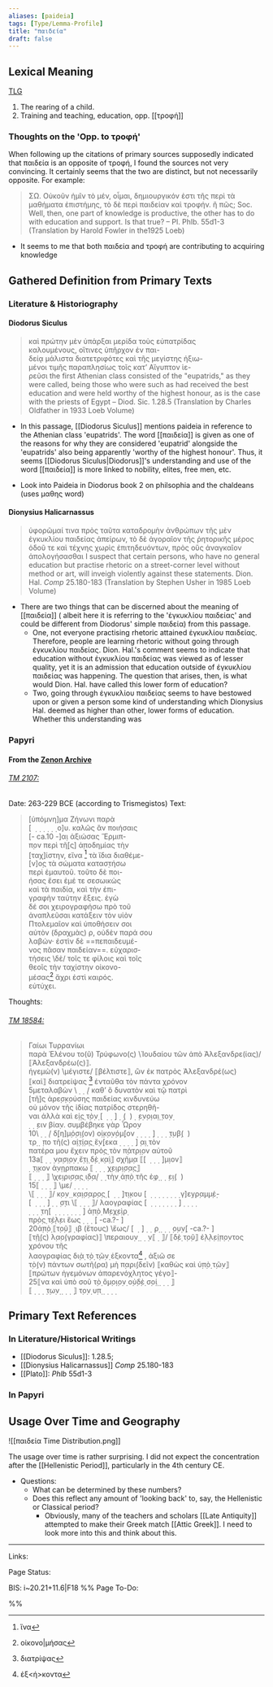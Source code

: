 ```yaml
---
aliases: [paideia]
tags: [Type/Lemma-Profile]
title: "παιδεία" 
draft: false
---
```


## Lexical Meaning
[TLG](http://stephanus.tlg.uci.edu/lsj/#context=lsj&eid=78989)
1. The rearing of a child.
2. Training and teaching, education, opp. [[τροφή]]

### Thoughts on the 'Opp. to τροφή'
When following up the citations of primary sources supposedly indicated that παιδεία is an opposite of τροφή, I found the sources not very convincing. It certainly seems that the two are distinct, but not necessarily opposite. For example:
> ΣΩ. Οὐκοῦν ἡμῖν τὸ μέν, οἶμαι, δημιουργικόν ἐστι τῆς περὶ τὰ μαθήματα ἐπιστήμης, τὸ δὲ περὶ παιδείαν καὶ τροφήν. ἢ πῶς;
> Soc. Well, then, one part of knowledge is productive, the other has to do with education and support. Is that true?
> – Pl. Phlb. 55d1-3 (Translation by Harold Fowler in the1925 Loeb)
- It seems to me that both παιδεία and τροφή are contributing to acquiring knowledge

## Gathered Definition from Primary Texts
### Literature & Historiography
#### Diodorus Siculus
> καὶ πρώτην μὲν ὑπάρξαι μερίδα τοὺς εὐπατρίδας  
καλουμένους, οἵτινες ὑπῆρχον ἐν παι-  
δείᾳ μάλιστα διατετριφότες καὶ τῆς μεγίστης ἠξιω-  
μένοι τιμῆς παραπλησίως τοῖς κατ’ Αἴγυπτον ἱε-  
ρεῦσι
> the first Athenian class consisted of the "eupatrids," as they were called, being those who were such as had received the best education and were held worthy of the highest honour, as is the case with the priests of Egypt
> – Diod. Sic. 1.28.5 (Translation by Charles Oldfather in 1933 Loeb Volume)
- In this passage, [[Diodorus Siculus]] mentions paideia in reference to the Athenian class 'eupatrids'. The word [[παιδεία]] is given as one of the reasons for why they are considered 'eupatrid' alongside the 'eupatrids' also being apparently 'worthy of the highest honour'. Thus, it seems [[Diodorus Siculus|Diodorus]]'s understanding and use of the word [[παιδεία]] is more linked to nobility, elites, free men, etc.

- Look into Paideia in Diodorus book 2 on philsophia and the chaldeans (uses μαθης word)

#### Dionysius Halicarnassus
> ὑφορῶμαί τινα πρὸς ταῦτα καταδρομὴν ἀνθρώπων τῆς μὲν ἐγκυκλίου παιδείας ἀπείρων, τὸ δὲ ἀγοραῖον τῆς ῥητορικῆς μέρος ὁδοῦ τε καὶ τέχνης χωρὶς ἐπιτηδευόντων, πρὸς οὓς ἀναγκαῖον ἀπολογήσασθαι
> I suspect that certain persons, who have no general education but practise rhetoric on a street-corner level without method or art, will inveigh violently against these statements.
>  Dion. Hal. *Comp* 25.180-183 (Translation by Stephen Usher in 1985 Loeb Volume)

- There are two things that can be discerned about the meaning of [[παιδεία]] ( albeit here it is referring to the 'ἐγκυκλίου παιδείας' and could be different from Diodorus' simple παιδεία) from this passage. 
	- One, not everyone practising rhetoric attained ἐγκυκλίου παιδείας. Therefore, people are learning rhetoric without going through ἐγκυκλίου παιδείας. Dion. Hal.'s comment seems to indicate that education without ἐγκυκλίου παιδείας was viewed as of lesser quality, yet it is an admission that education outside of ἐγκυκλίου παιδείας was happening. The question that arises, then, is what would Dion. Hal. have called this lower form of education? 
	- Two, going through ἐγκυκλίου παιδείας seems to have bestowed upon or given a person some kind of understanding which Dionysius Hal. deemed as higher than other, lower forms of education. Whether this understanding was 

### Papyri
#### From the [Zenon Archive](Zenon-Archive.md)
###### [TM 2107:](https://www.trismegistos.org/text/2107)
Date: 263-229 BCE (according to Trismegistos)
Text:
> [ὑπόμνη]μα Ζήνωνι παρὰ  
[  ̣  ̣  ̣  ̣  ̣  ̣ ο]υ. καλῶς ἂν ποιήσαις  
[- ca.10 -]α̣ι ἀξιώσας Ἕρμιπ-  
π̣ον περὶ τῆ̣[ς] ἀ̣ποδημίας τὴ̣ν  
[ταχ]ίστην, εἵνα [^1] τὰ ἴδια διαθέμε-  
[ν]ο̣ς τὰ σώματα κατασ̣τήσω  
περὶ ἐμαυτοῦ. τοῦτο δὲ ποι-  
ήσας ἔσει ἐμέ τε σεσωικὼς  
καὶ τὰ παιδία, καὶ τὴν ἐπι-  
γραφὴν ταύτην ἕξεις. ἐγὼ  
δέ σοι χειρογραφήσω πρὸ τοῦ  
ἀναπλεῦσαι κατάξειν τὸν υἱὸν  
Πτολεμαῖον καὶ ὑποθήσειν σοι  
αὐτὸν (δραχμὰς) ρ, οὐδὲν παρά σου  
λαβών· ἐστὶν δὲ ==πεπαιδευμέ-  
νος πᾶσαν παιδείαν==. εὐχαρισ-  
τήσεις \δὲ/ τοῖς τε φίλοις καὶ τοῖς  
θεοῖς τὴν ταχίστην οἰκονο-  
μέσας[^2] ἄχρι ἐστὶ καιρός.  
εὐτύχει.

Thoughts: 

[^1]: ἵνα
[^2]: οἰκονο|μήσας

###### [TM 18584:](https://www.trismegistos.org/text/18584)
> Γαίωι Τυρρανίωι  
παρὰ Ἑλένου το(ῦ) Τρύφωνο(ς) \Ἰουδαίου τῶν ἀπὸ Ἀλεξανδρε(ίας)/ ⟦Ἀλεξανδρέω(ς)⟧.  
ἡγεμὼ(ν) \μέγιστε/ ⟦βέλτιστε⟧, ὢν ἐκ πατρὸς Ἀλεξανδρέ(ως)  
⟦καὶ⟧ διατρείψας [^3] ἐνταῦθα τὸν πάντα χρόνον  
5μεταλαβὼν \ ̣  ̣  ̣/ καθʼ ὃ δυνατὸν καὶ τῷ πατρὶ  
[τῆ]ς ἀρε̣σ̣κ̣ούσης παιδείας κινδυνεύω  
οὐ μόνον τῆς ἰδίας πατρίδος στερηθῆ-  
ναι ἀλλὰ καὶ ε̣ἰ̣ς̣ τ̣ὸ̣ν̣ [  ̣  ̣  ̣] ̣  ̣(  )  ̣  ̣ε̣ν̣ο̣ια̣ι̣ ̣το̣ν̣  
 ̣  ̣  ̣ειν βία̣ν. συμβέβηκε γὰρ Ὧ̣ρο̣ν  
10\ ̣  ̣  ̣/ δ̣[η]μ̣ό̣σ̣ι̣(ον) ο̣ἰ̣κ̣ο̣ν̣ό̣μ̣[ον  ̣  ̣  ̣  ̣  ̣] ̣  ̣  ̣  ̣τ̣υ̣β̣(  )  
τρ̣ ̣  ̣πο τῆ(ς) α̣ἰ̣τ̣ί̣α̣ς̣ ἕ̣ν̣[εκα  ̣  ̣  ̣  ̣  ̣] ̣α̣ι̣ τὸν  
πατέρα μου ἔχειν π̣ρὸ̣ς̣ τὸν π̣άτ̣ρ̣ι̣ον αὐτοῦ  
13a⟦ ̣  ̣  ̣ν̣α̣σ̣ι̣ο̣ν̣ ἔ̣τ̣ι̣ δ̣ὲ̣ κ̣α̣ὶ̣⟧ σ̣χῆ̣μ̣α ⟦[  ̣  ̣  ̣  ̣]μ̣ιον⟧  
 ̣  ̣τ̣ι̣κον ἀ̣ν̣η̣ρπακω ⟦ ̣  ̣  ̣  ̣χ̣ε̣ι̣ρ̣ι̣σ̣α̣ς̣⟧  
⟦ ̣  ̣  ̣  ̣⟧ \χε̣ι̣ρι̣σ̣α̣ς̣ ι̣δ̣α̣/  ̣  ̣ τὴ̣ν̣ ἀ̣π̣ὸ̣ τῆς ἐ̣φ̣ ̣  ̣  ̣ε̣ι̣(  )  
15⟦ ̣  ̣  ̣  ̣⟧ \με/  ̣  ̣  ̣  ̣  
\⟦ ̣  ̣  ̣  ̣⟧/ κ̣ο̣ν̣ ̣ κ̣α̣ι̣σ̣α̣ρ̣ο̣ς̣ [  ̣  ̣  ̣]τ̣ι̣κου [  ̣  ̣  ̣  ̣  ̣  ̣  ̣  ̣ γ]ε̣γ̣ρ̣α̣μ̣μ̣έ̣-  
[  ̣  ̣  ̣  ̣] ̣  ̣  ̣σ̣τι \⟦ ̣  ̣  ̣  ̣⟧/ λαογραφίας [  ̣  ̣  ̣  ̣  ̣  ̣  ̣  ̣] ̣  ̣  ̣  ̣  
 ̣  ̣  ̣  ̣τη[  ̣  ̣  ̣  ̣  ̣  ̣  ̣  ̣] ἀ̣π̣ὸ̣ Μ̣ε̣χ̣ε̣ὶ̣ρ̣  
π̣ρ̣ὸ̣ς̣ τ̣έ̣λ̣ει ἕως  ̣  ̣  ̣  ̣[ -ca.?- ]  
20ἀ̣π̣ὸ̣ ⟦τ̣ο̣ῦ̣⟧  ̣ ιβ (ἔτους) \ἕως/ [  ̣  ̣] ̣  ̣  ̣ρ̣ ̣  ̣  ̣  ̣ο̣υ̣ν̣[ -ca.?- ]  
⟦τ̣ῆ̣(ς) λ̣α̣ο̣(γραφίας)⟧ \πε̣ραιου̣ν̣ ̣  ̣  ̣ν⟦ ̣  ̣⟧/ ⟦δ̣ὲ̣ τ̣ο̣ῦ̣⟧ ἐ̣λ̣λ̣ε̣ί̣π̣ο̣ντος χρόνου τῆς  
λαογραφίας δι̣ὰ̣ τ̣ὸ̣ τ̣ῶ̣ν̣ ἑξκοντα[^4] , ἀξιῶ σε  
τ̣ὸ̣(ν) πάντων σωτῆ(ρα) μὴ π̣α̣ρι̣(δεῖν) ⟦καθὼς καὶ ὑ̣π̣ὸ̣ τ̣ῶ̣ν̣⟧  
⟦πρώτων ἡγεμόνων ἀπαρενόχλητος γέγο⟧-  
25⟦να καὶ ὑπὸ σοῦ τ̣ὸ̣ ὅ̣μ̣ο̣ι̣ο̣ν̣ ο̣ὐ̣δ̣ὲ̣ σ̣ο̣ί̣  ̣  ̣  ̣  ̣⟧  
⟦ ̣  ̣  ̣  ̣τ̣ω̣ν̣ ̣  ̣  ̣  ̣⟧ τ̣ο̣ν̣ υ̣π̣ ̣  ̣  ̣  ̣

[^3]: διατρίψας
[^4]: ἑξ<ή>κοντα

## Primary Text References
### In Literature/Historical Writings
- [[Diodorus Siculus]]: 1.28.5; 
- [[Dionysius Halicarnassus]] *Comp* 25.180-183
- [[Plato]]: *Phlb* 55d1-3

### In Papyri

## Usage Over Time and Geography
![[παιδεία Time Distribution.png]]

The usage over time is rather surprising. I did not expect the concentration after the [[Hellenistic Period]], particularly in the 4th century CE. 
- Questions:
	- What can be determined by these numbers?
	- Does this reflect any amount of 'looking back' to, say, the Hellenistic or Classical period?
		- Obviously, many of the teachers and scholars [[Late Antiquity]] attempted to make their Greek match [[Attic Greek]]. I need to look more into this and think about this.

--- 
Links: 

Page Status: 

BIS: i~20.21+11.6|F18
%%
Page To-Do:

%%